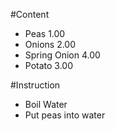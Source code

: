 #Content
- Peas  1.00
- Onions  2.00
- Spring Onion 4.00
- Potato 3.00

#Instruction

- Boil Water
- Put peas into water

